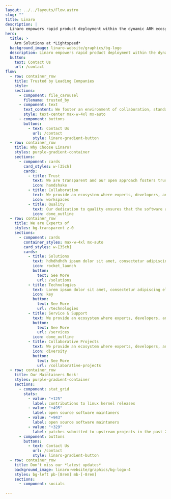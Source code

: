 ```yaml
---
layout: ../../layouts/Flow.astro
slug: ""
title: Linaro
description: |
  Linaro empowers rapid product deployment within the dynamic ARM ecosystem. Our cutting-edge solutions and collaborative platform facilitate the swift development, testing, and delivery of ARM-based innovations, enabling businesses to stay ahead in today's competitive technology landscape.
hero:
  title: > 
    Arm Solutions at *Lightspeed*
  background_image: linaro-website/graphics/bg-logo
  description: Linaro empowers rapid product deployment within the dynamic ARM ecosystem. Our cutting-edge solutions and collaborative platform facilitate the swift development, testing, and delivery of ARM-based innovations, enabling businesses to stay ahead in today's competitive technology landscape.
  button:
    text: Contact Us
    url: /contact
flow:
  - row: container_row
    title: Trusted by Leading Companies
    style:
    sections:
      - component: file_carousel
        filename: trusted_by
      - component: text
        text_content: We foster an environment of collaboration, standardization, and optimization to accelerate the deployment of Arm-based products and technologies.
        style: text-center max-w-4xl mx-auto
      - component: buttons
        buttons:
          - text: Contact Us
            url: /contact
            style: linaro-gradient-button
  - row: container_row
    title: Why Choose Linaro?
    styles: purple-gradient-container
    sections:
      - component: cards
        card_styles: w-[35ch]
        cards:
          - title: Trust
            text: We are transparent and our open approach fosters trust among partners, developers, and the community. We build trust ensuring the reliability and credibility of Arm-based solutions.
            icon: handshake
          - title: Collaboration
            text: We provide an ecosystem where experts, developers, and businesses collaborate seamlessly, pooling their knowledge and skills to drive innovation in the Arm ecosystem. We ensure that the collective intelligence of the Arm community can be harnessed to create exceptional, cutting-edge solutions.
            icon: workspaces
          - title: Quality
            text: Our dedication to quality ensures that the software and tools we deliver to the Arm ecosystem are reliable, efficient, and of the highest standard. Our commitment to quality contributes to the success and trustworthiness of Arm-based technologies.
            icon: done_outline
  - row: container_row
    title: We are Experts of
    styles: bg-transparent z-0
    sections:
      - component: cards
        container_styles: max-w-4xl mx-auto
        card_styles: w-[35ch]
        cards:
          - title: Solutions
            text: hdhdhdhdh ipsum dolor sit amet, consectetur adipiscing elit, sed do eiusmod tempor incididunt ut labore et dolore magna aliqua. Ut enim ad minim veniam, quis nostrud exercitation ullamco laboris
            icon: rocket_launch
            button:
              text: See More
              url: /solutions
          - title: Technologies
            text: Lorem ipsum dolor sit amet, consectetur adipiscing elit, sed do eiusmod tempor incididunt ut labore et dolore magna aliqua. Ut enim ad minim veniam, quis nostrud exercitation ullamco laboris
            icon: key
            button:
              text: See More
              url: /technologies
          - title: Service & Support
            text: We provide an ecosystem where experts, developers, and businesses collaborate seamlessly, pooling their knowledge and skills to drive innovation in the Arm ecosystem. We ensure that the collective intelligence of the Arm community can be harnessed to create exceptional, cutting-edge solutions.
            button:
              text: See More
              url: /services
            icon: done_outline
          - title: Collaborative Projects
            text: We provide an ecosystem where experts, developers, and businesses collaborate seamlessly, pooling their knowledge and skills to drive innovation in the Arm ecosystem. We ensure that the collective intelligence of the Arm community can be harnessed to create exceptional, cutting-edge solutions.
            icon: diversity
            button:
              text: See More
              url: /collaborative-projects
  - row: container_row
    title: Our Maintainers Rock!
    styles: purple-gradient-container
    sections:
      - component: stat_grid
        stats:
          - value: "+125"
            label: contributions to linux kernel releases
          - value: "+495"
            label: open source software maintaners
          - value: "+943"
            label: open source software maintaners
          - value: "+329"
            label: patches submitted to upstream projects in the past 2 years
      - component: buttons
        buttons:
          - text: Contact Us
            url: /contact
            style: linaro-gradient-button
  - row: container_row
    title: Don't miss our *latest updates*
    background_image: linaro-website/graphics/bg-logo-4
    styles: bg-left pb-[8rem] mb-[-8rem]
    sections:
      - component: socials
        
---
```

